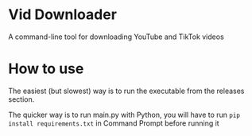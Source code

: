 # Vid Downloader
A command-line tool for downloading YouTube and TikTok videos

# How to use
The easiest (but slowest) way is to run the executable from the releases section.

The quicker way is to run main.py with Python, you will have to run `pip install requirements.txt` in Command Prompt before running it
